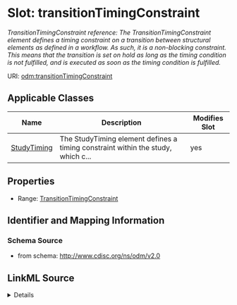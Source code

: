 # Slot: transitionTimingConstraint


_TransitionTimingConstraint reference: The TransitionTimingConstraint element defines a timing constraint on a transition between structural elements as defined in a workflow. As such, it is a non-blocking constraint. This means that the transition is set on hold as long as the timing condition is not fulfilled, and is executed as soon as the timing condition is fulfilled._



URI: [odm:transitionTimingConstraint](http://www.cdisc.org/ns/odm/v2.0/transitionTimingConstraint)



<!-- no inheritance hierarchy -->




## Applicable Classes

| Name | Description | Modifies Slot |
| --- | --- | --- |
[StudyTiming](StudyTiming.md) | The StudyTiming element defines a timing constraint within the study, which c... |  yes  |







## Properties

* Range: [TransitionTimingConstraint](TransitionTimingConstraint.md)





## Identifier and Mapping Information







### Schema Source


* from schema: http://www.cdisc.org/ns/odm/v2.0




## LinkML Source

<details>
```yaml
name: transitionTimingConstraint
description: 'TransitionTimingConstraint reference: The TransitionTimingConstraint
  element defines a timing constraint on a transition between structural elements
  as defined in a workflow. As such, it is a non-blocking constraint. This means that
  the transition is set on hold as long as the timing condition is not fulfilled,
  and is executed as soon as the timing condition is fulfilled.'
from_schema: http://www.cdisc.org/ns/odm/v2.0
rank: 1000
identifier: false
alias: transitionTimingConstraint
domain_of:
- StudyTiming
range: TransitionTimingConstraint

```
</details>